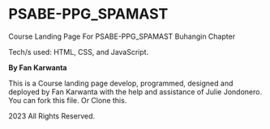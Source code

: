 # PSABE-PPG_SPAMAST
Course Landing Page For PSABE-PPG_SPAMAST Buhangin Chapter

Tech/s used: HTML, CSS, and JavaScript.

**By Fan Karwanta**

This is a Course landing page develop, programmed, designed and deployed by Fan Karwanta with the help and assistance of Julie Jondonero.
You can fork this file. Or Clone this. 

2023 All Rights Reserved.
